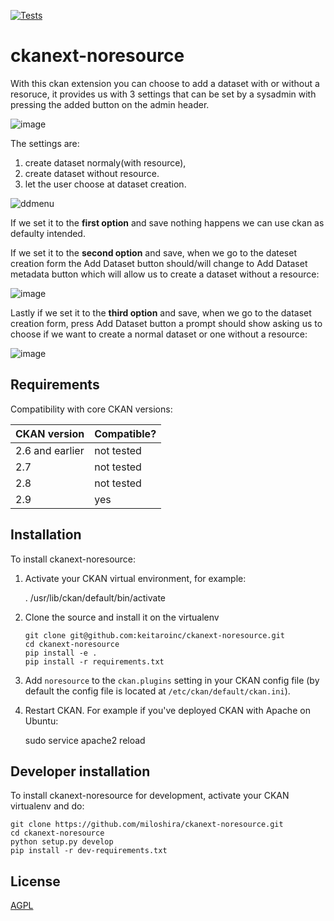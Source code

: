 [![Tests](https://github.com/blagojabozinovski/ckanext-questionnaire/workflows/Tests/badge.svg?branch=main)](https://github.com/blagojabozinovski/ckanext-questionnaire/actions)

# ckanext-noresource

With this ckan extension you can choose to add a dataset with or without a resoruce, it provides us with 3 settings that can be set by a sysadmin  with pressing the added button on the admin header.

![image](https://user-images.githubusercontent.com/30418161/216944233-635ba421-bd11-428d-9394-d2a0eac3d420.png)

The settings are:
1. create dataset normaly(with resource), 
2. create dataset without resource. 
3. let the user choose at dataset creation.

![ddmenu](https://user-images.githubusercontent.com/30418161/217267695-fd912f38-3495-450b-805e-5241e86b900b.png)

If we set it to the **first option** and save nothing happens we can use ckan as defaulty intended.

If we set it to the **second option** and save, when we go to the dateset creation form the Add Dataset button should/will change to Add Dataset metadata button which will allow us to create a dataset without a resource:

![image](https://user-images.githubusercontent.com/30418161/217284218-bbacefa2-e481-425c-bc7a-64d2f1339249.png)

Lastly if we set it to the **third option** and save, when we go to the dataset creation form, press Add Dataset button a prompt should show asking us to choose if we want to create a normal dataset or one without a resource:

![image](https://user-images.githubusercontent.com/30418161/217285348-1d1b96db-5b19-479d-ba18-de4eaca5d6ef.png)

## Requirements

Compatibility with core CKAN versions:

| CKAN version    | Compatible?   |
| --------------- | ------------- |
| 2.6 and earlier | not tested    |
| 2.7             | not tested    |
| 2.8             | not tested    |
| 2.9             | yes  |


## Installation

To install ckanext-noresource:

1. Activate your CKAN virtual environment, for example:

     . /usr/lib/ckan/default/bin/activate

2. Clone the source and install it on the virtualenv

    ~~~
    git clone git@github.com:keitaroinc/ckanext-noresource.git
    cd ckanext-noresource
    pip install -e .
    pip install -r requirements.txt
    ~~~

3. Add `noresource` to the `ckan.plugins` setting in your CKAN
   config file (by default the config file is located at
   `/etc/ckan/default/ckan.ini`).

4. Restart CKAN. For example if you've deployed CKAN with Apache on Ubuntu:

     sudo service apache2 reload


## Developer installation

To install ckanext-noresource for development, activate your CKAN virtualenv and
do:

    git clone https://github.com/miloshira/ckanext-noresource.git
    cd ckanext-noresource
    python setup.py develop
    pip install -r dev-requirements.txt


## License

[AGPL](https://www.gnu.org/licenses/agpl-3.0.en.html)
